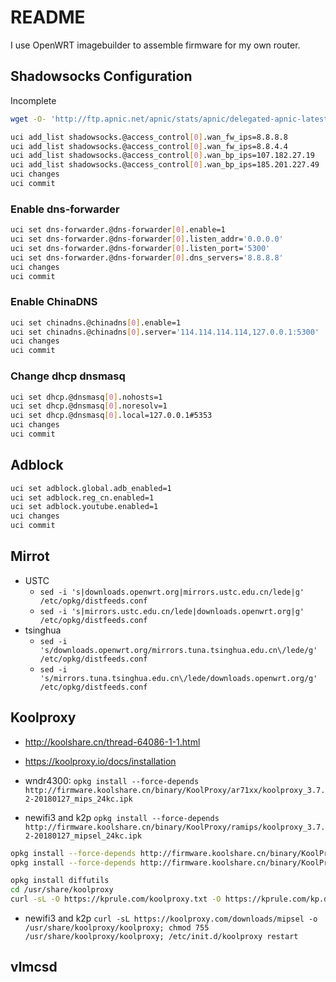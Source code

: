 # README

I use OpenWRT imagebuilder to assemble firmware for my own router.

## Shadowsocks Configuration

Incomplete

```bash
wget -O- 'http://ftp.apnic.net/apnic/stats/apnic/delegated-apnic-latest' | awk -F\| '/CN\|ipv4/ { printf("%s/%d\n", $4, 32-log($5)/log(2)) }' > /etc/chinadns_chnroute.txt

uci add_list shadowsocks.@access_control[0].wan_fw_ips=8.8.8.8
uci add_list shadowsocks.@access_control[0].wan_fw_ips=8.8.4.4
uci add_list shadowsocks.@access_control[0].wan_bp_ips=107.182.27.19
uci add_list shadowsocks.@access_control[0].wan_bp_ips=185.201.227.49
uci changes
uci commit
```

### Enable dns-forwarder

```bash
uci set dns-forwarder.@dns-forwarder[0].enable=1
uci set dns-forwarder.@dns-forwarder[0].listen_addr='0.0.0.0'
uci set dns-forwarder.@dns-forwarder[0].listen_port='5300'
uci set dns-forwarder.@dns-forwarder[0].dns_servers='8.8.8.8'
uci changes
uci commit
```

### Enable ChinaDNS

```bash
uci set chinadns.@chinadns[0].enable=1
uci set chinadns.@chinadns[0].server='114.114.114.114,127.0.0.1:5300'
uci changes
uci commit
```

### Change dhcp dnsmasq

```bash
uci set dhcp.@dnsmasq[0].nohosts=1
uci set dhcp.@dnsmasq[0].noresolv=1
uci set dhcp.@dnsmasq[0].local=127.0.0.1#5353
uci changes
uci commit
```

## Adblock

```bash
uci set adblock.global.adb_enabled=1
uci set adblock.reg_cn.enabled=1
uci set adblock.youtube.enabled=1
uci changes
uci commit
```

## Mirrot

- USTC
  - `sed -i 's|downloads.openwrt.org|mirrors.ustc.edu.cn/lede|g' /etc/opkg/distfeeds.conf`
  - `sed -i 's|mirrors.ustc.edu.cn/lede|downloads.openwrt.org|g' /etc/opkg/distfeeds.conf`
- tsinghua
  - `sed -i 's/downloads.openwrt.org/mirrors.tuna.tsinghua.edu.cn\/lede/g' /etc/opkg/distfeeds.conf`
  - `sed -i 's/mirrors.tuna.tsinghua.edu.cn\/lede/downloads.openwrt.org/g' /etc/opkg/distfeeds.conf`

## Koolproxy

- <http://koolshare.cn/thread-64086-1-1.html>
- <https://koolproxy.io/docs/installation>

- wndr4300: `opkg install --force-depends http://firmware.koolshare.cn/binary/KoolProxy/ar71xx/koolproxy_3.7.2-20180127_mips_24kc.ipk`
- newifi3 and k2p `opkg install --force-depends http://firmware.koolshare.cn/binary/KoolProxy/ramips/koolproxy_3.7.2-20180127_mipsel_24kc.ipk`

```bash
opkg install --force-depends http://firmware.koolshare.cn/binary/KoolProxy/luci/luci-app-koolproxy_2.0-1_all.ipk
opkg install --force-depends http://firmware.koolshare.cn/binary/KoolProxy/luci/luci-i18n-koolproxy-zh-cn_2.0-1_all.ipk

opkg install diffutils
cd /usr/share/koolproxy
curl -sL -O https://kprule.com/koolproxy.txt -O https://kprule.com/kp.dat -O https://kprule.com/daily.txt
```

- newifi3 and k2p `curl -sL https://koolproxy.com/downloads/mipsel -o /usr/share/koolproxy/koolproxy; chmod 755 /usr/share/koolproxy/koolproxy; /etc/init.d/koolproxy restart`

## vlmcsd

